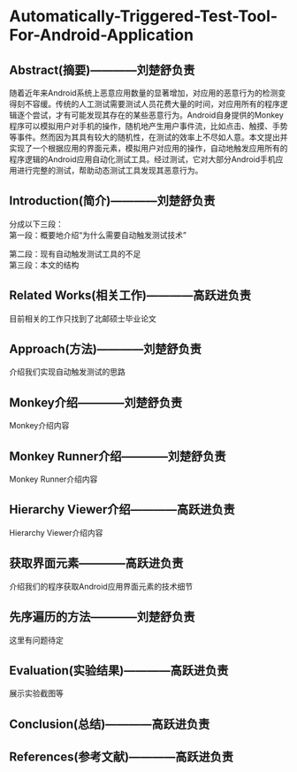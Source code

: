 # Automatically-Triggered-Test-Tool-For-Android-Application
## Abstract(摘要)————刘楚舒负责
随着近年来Android系统上恶意应用数量的显著增加，对应用的恶意行为的检测变得刻不容缓。传统的人工测试需要测试人员花费大量的时间，对应用所有的程序逻辑逐个尝试，才有可能发现其存在的某些恶意行为。Android自身提供的Monkey程序可以模拟用户对手机的操作，随机地产生用户事件流，比如点击、触摸、手势等事件。然而因为其具有较大的随机性，在测试的效率上不尽如人意。本文提出并实现了一个根据应用的界面元素，模拟用户对应用的操作，自动地触发应用所有的程序逻辑的Android应用自动化测试工具。经过测试，它对大部分Android手机应用进行完整的测试，帮助动态测试工具发现其恶意行为。
  
## Introduction(简介)————刘楚舒负责
分成以下三段：<br>
第一段：概要地介绍“为什么需要自动触发测试技术”<br>

第二段：现有自动触发测试工具的不足<br>
第三段：本文的结构<br>
  
## Related Works(相关工作)————高跃进负责
目前相关的工作只找到了北邮硕士毕业论文

## Approach(方法)————刘楚舒负责
介绍我们实现自动触发测试的思路
  
## Monkey介绍————刘楚舒负责
Monkey介绍内容
  
## Monkey Runner介绍————刘楚舒负责
Monkey Runner介绍内容
  
## Hierarchy Viewer介绍————高跃进负责
Hierarchy Viewer介绍内容
  
## 获取界面元素————高跃进负责
介绍我们的程序获取Android应用界面元素的技术细节
  
## 先序遍历的方法————刘楚舒负责
这里有问题待定
  
## Evaluation(实验结果)————高跃进负责
展示实验截图等
  
## Conclusion(总结)————高跃进负责

## References(参考文献)————高跃进负责
